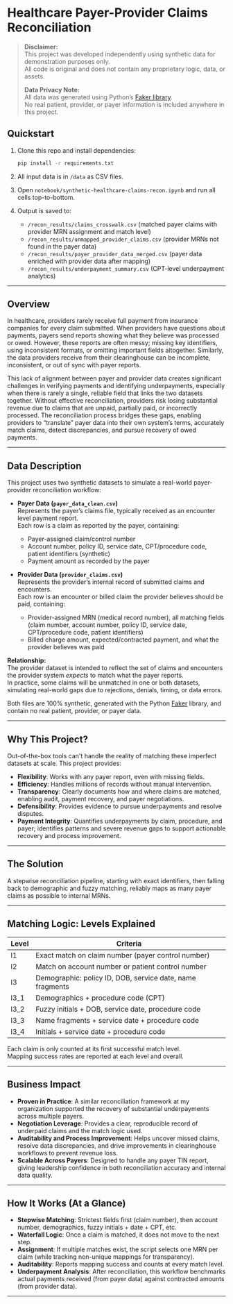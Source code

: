 # Healthcare Payer-Provider Claims Reconciliation

> **Disclaimer:**  
> This project was developed independently using synthetic data for demonstration purposes only.  
> All code is original and does not contain any proprietary logic, data, or assets.
>
> **Data Privacy Note:**  
> All data was generated using Python’s [Faker library](https://faker.readthedocs.io/en/master/).  
> No real patient, provider, or payer information is included anywhere in this project.

## Quickstart

1. Clone this repo and install dependencies:
   ```bash
   pip install -r requirements.txt
   ```
2. All input data is in `/data` as CSV files.

3. Open `notebook/synthetic-healthcare-claims-recon.ipynb` and run all cells top-to-bottom.

4. Output is saved to:  
   - `/recon_results/claims_crosswalk.csv` (matched payer claims with provider MRN assignment and match level)
   - `/recon_results/unmapped_provider_claims.csv` (provider MRNs not found in the payer data)
   - `/recon_results/payer_provider_data_merged.csv` (payer data enriched with provider data after mapping)
   - `/recon_results/underpayment_summary.csv` (CPT-level underpayment analytics)

---

## Overview

In healthcare, providers rarely receive full payment from insurance companies for every claim submitted.
When providers have questions about payments, payers send reports showing what they believe was processed or owed.
However, these reports are often messy; missing key identifiers, using inconsistent formats, or omitting important fields altogether.
Similarly, the data providers receive from their clearinghouse can be incomplete, inconsistent, or out of sync with payer reports.

This lack of alignment between payer and provider data creates significant challenges in verifying payments and identifying underpayments, especially when there is rarely a single, reliable field that links the two datasets together.
Without effective reconciliation, providers risk losing substantial revenue due to claims that are unpaid, partially paid, or incorrectly processed.
The reconciliation process bridges these gaps, enabling providers to “translate” payer data into their own system’s terms, accurately match claims, detect discrepancies, and pursue
recovery of owed payments.

---

## Data Description

This project uses two synthetic datasets to simulate a real-world payer-provider reconciliation workflow:

- **Payer Data (`payer_data_clean.csv`)**  
  Represents the payer’s claims file, typically received as an encounter level payment report.  
  Each row is a claim as reported by the payer, containing:
    - Payer-assigned claim/control number
    - Account number, policy ID, service date, CPT/procedure code, patient identifiers (synthetic)
    - Payment amount as recorded by the payer

- **Provider Data (`provider_claims.csv`)**  
  Represents the provider’s internal record of submitted claims and encounters.  
  Each row is an encounter or billed claim the provider believes should be paid, containing:
    - Provider-assigned MRN (medical record number), all matching fields (claim number, account number, policy ID, service date, CPT/procedure code, patient identifiers)
    - Billed charge amount, expected/contracted payment, and what the provider believes was paid

**Relationship:**  
The provider dataset is intended to reflect the set of claims and encounters the provider system *expects* to match what the payer reports.  
In practice, some claims will be unmatched in one or both datasets, simulating real-world gaps due to rejections, denials, timing, or data errors.

Both files are 100% synthetic, generated with the Python [Faker](https://faker.readthedocs.io/en/master/) library, and contain no real patient, provider, or payer data.

---

## Why This Project?

Out-of-the-box tools can't handle the reality of matching these imperfect datasets at scale. This project provides:

- **Flexibility**: Works with any payer report, even with missing fields.  
- **Efficiency**: Handles millions of records without manual intervention.  
- **Transparency**: Clearly documents how and where claims are matched, enabling audit, payment recovery, and payer negotiations.  
- **Defensibility**: Provides evidence to pursue underpayments and resolve disputes.
- **Payment Integrity**: Quantifies underpayments by claim, procedure, and payer; identifies patterns and severe revenue gaps to support actionable recovery and process improvement.

---

## The Solution

A stepwise reconciliation pipeline, starting with exact identifiers, then falling back to demographic and fuzzy matching, reliably maps as many payer claims as possible to internal MRNs.

---

## Matching Logic: Levels Explained

| Level  | Criteria                                                      |
|--------|---------------------------------------------------------------|
| l1     | Exact match on claim number (payer control number)            |
| l2     | Match on account number or patient control number             |
| l3     | Demographic: policy ID, DOB, service date, name fragments     |
| l3_1   | Demographics + procedure code (CPT)                           |
| l3_2   | Fuzzy initials + DOB, service date, procedure code            |
| l3_3   | Name fragments + service date + procedure code                |
| l3_4   | Initials + service date + procedure code                      |

Each claim is only counted at its first successful match level.  
Mapping success rates are reported at each level and overall.

---

## Business Impact

- **Proven in Practice**: A similar reconciliation framework at my organization supported the recovery of substantial underpayments across multiple payers.  
- **Negotiation Leverage**: Provides a clear, reproducible record of underpaid claims and the match logic used. 
- **Auditability and Process Improvement**: Helps uncover missed claims, resolve data discrepancies, and drive improvements in clearinghouse workflows to prevent revenue loss.  
- **Scalable Across Payers**: Designed to handle any payer TIN report, giving leadership confidence in both reconciliation accuracy and internal data quality.

---

## How It Works (At a Glance)

- **Stepwise Matching**: Strictest fields first (claim number), then account number, demographics, fuzzy initials + date + CPT, etc.  
- **Waterfall Logic**: Once a claim is matched, it does not move to the next step.  
- **Assignment**: If multiple matches exist, the script selects one MRN per claim (while tracking non-unique mappings for transparency).  
- **Auditability**: Reports mapping success and counts at every match level.
- **Underpayment Analysis**: After reconciliation, this workflow benchmarks actual payments received (from payer data) against contracted amounts (from provider data). 
---
